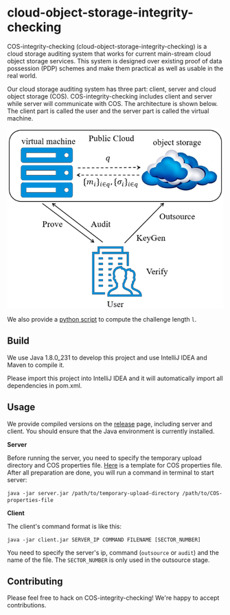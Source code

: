 # cloud-object-storage-integrity-checking

COS-integrity-checking (cloud-object-storage-integrity-checking) is a cloud storage auditing system that works for current main-stream cloud object storage services. This system is designed over existing proof of data possession (PDP) schemes and make them practical as well as usable in the real world.

Our cloud storage auditing system has three part: client, server and cloud object storage (COS). COS-integrity-checking includes client and server while server will communicate with COS. The architecture is shown below. The client part is called the user and the server part is called the virtual machine.

![architecture](architecture.png)

We also provide a [python script](challenge_length.py) to compute the challenge length `l`.

## Build

We use Java 1.8.0_231 to develop this project and use IntelliJ IDEA and Maven to compile it.

Please import this project into IntelliJ IDEA and it will automatically import all dependencies in pom.xml.

## Usage

We provide compiled versions on the [release](https://github.com/fchen-group/cloud-object-storage-integrity-checking/releases) page, including server and client. You should ensure that the Java environment is currently installed.

**Server**

Before running the server, you need to specify the temporary upload directory and COS properties file. [Here](COS.properties.example) is a template for COS properties file. After all preparation are done, you will run a command in terminal to start server:

```
java -jar server.jar /path/to/temporary-upload-directory /path/to/COS-properties-file
```

**Client**

The client's command format is like this:

```
java -jar client.jar SERVER_IP COMMAND FILENAME [SECTOR_NUMBER]
```

You need to specify the server's ip, command (`outsource` or `audit`) and the name of the file. The `SECTOR_NUMBER` is only used in the outsource stage.

## Contributing

Please feel free to hack on COS-integrity-checking! We're happy to accept contributions.
